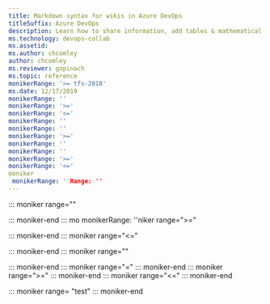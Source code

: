 ```yaml
---
title: Markdown syntax for wikis in Azure DevOps
titleSuffix: Azure DevOps
description: Learn how to share information, add tables & mathematical notation using Markdown within wikis
ms.technology: devops-collab
ms.assetid:
ms.author: chcomley
author: chcomley
ms.reviewer: gopinach
ms.topic: reference
monikerRange: '>= tfs-2018'
ms.date: 12/17/2019
monikerRange: ''
monikerRange: '>='
monikerRange: '<='
monikerRange: ''
monikerRange: ''
monikerRange: '>='
monikerRange: ''
monikerRange: ''
monikerRange: '>='
monikerRange: '<='
moniker
 monikerRange: ''Range: ''
---
```

::: moniker range=""
 
::: moniker-end
::: mo
 monikerRange: ''niker range=">="

::: moniker-end
::: moniker range="<="
 
::: moniker-end
::: moniker range=""
 
::: moniker-end
::: moniker range="=" 
::: moniker-end
::: moniker range=">=" 
::: moniker-end
::: moniker range="<=" 
::: moniker-end

::: moniker range= "test" 
::: moniker-end


